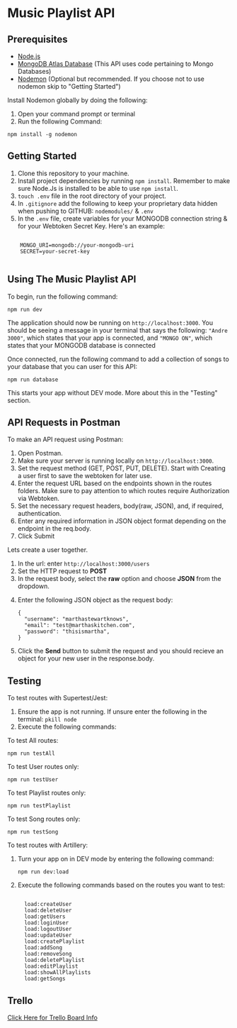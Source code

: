 <h1>Music Playlist API</h1>
<h2>Prerequisites</h2>
<ul>
<li><a href="https://nodejs.org">Node.js</a></li>
<li><a href="https://www.mongodb.com/cloud/atlas/register">MongoDB Atlas Database</a> (This API uses code pertaining to Mongo Databases) </li>
<li><a href="https://www.npmjs.com/package/nodemon">Nodemon</a> (Optional but recommended. If you choose not to use nodemon skip to "Getting Started")</li>

</ul>
<p>Install Nodemon globally by doing the following:
<ol>
  <li>Open your command prompt or terminal</li>
   <li>Run the following Command:</li>
</ol></p>
   <pre><code>npm install -g nodemon</code></pre>

<h2>Getting Started</h2>
   <ol>
    <li>Clone this repository to your machine.</li>
    <li>Install project dependencies by running <code>npm install</code>. Remember to make sure Node.Js is installed to be able to use <code>npm install</code>.</li>
    <li><code>touch .env</code> file in the root directory of your project.</li>
    <li>In <code>.gitignore</code> add the following to keep your proprietary data hidden when pushing to GITHUB: <code>nodemodules/</code> & <code>.env</code></li>
    <li>In the <code>.env</code> file, create variables for your MONGODB connection string & for your Webtoken Secret Key. Here's an example:</li>
  </ol>
  <pre><code>
    MONGO_URI=mongodb://your-mongodb-uri
    SECRET=your-secret-key
  </code></pre>

  <h2>Using The Music Playlist API</h2>
  <p>To begin, run the following command:</p>
  <pre><code>npm run dev</code></pre>
  <p>The application should now be running on <code>http://localhost:3000</code>. You should be seeing a message in your terminal that says the following: <code>"Andre 3000"</code>, which states that your app is connected, and <code>"MONGO ON"</code>, which states that your MONGODB database is connected</p>

<p>Once connected, run the following command to add a collection of songs to your database that you can user for this API:</p>
  <pre><code>npm run database</code></pre>
<p>This starts your app without DEV mode. More about this in the "Testing" section. </p>

<h2>API Requests in Postman</h2>
<p>To make an API request using Postman:</p>
<ol>
  <li>Open Postman.</li>
  <li>Make sure your server is running locally on <code>http://localhost:3000</code>.</li>
  <li>Set the request method (GET, POST, PUT, DELETE). Start with Creating a user first to save the webtoken for later use.</li>
  <li>Enter the request URL based on the endpoints shown in the routes folders. Make sure to pay attention to which routes require Authorization via Webtoken.</li>
  <li>Set the necessary request headers, body(raw, JSON), and, if required, authentication.</li>
  <li>Enter any required information in JSON object format depending on the endpoint in the req.body.</li>
  <li>Click Submit</li>
</ol>
<p>Lets create a user together.</p>
<ol>
  <li>In the url: enter <code>http://localhost:3000/users</code></li>
  <li>Set the HTTP request to <strong>POST</strong></li>
  <li>In the request body, select the <strong>raw</strong> option and choose <strong>JSON</strong> from the dropdown.</li>
  <li><p>Enter the following JSON object as the request body:</p>
<pre><code>{
  "username": "marthastewartknows",
  "email": "test@marthaskitchen.com",
  "password": "thisismartha",
}</code></pre></li>
  <li>Click the <strong>Send</strong> button to submit the request and you should recieve an object for your new user in the response.body.</li>
</ol>

<h2>Testing</h2>
<p>To test routes with Supertest/Jest:</p>
<ol>
  <li>Ensure the app is not running. If unsure enter the following in the terminal: <code>pkill node</code> </li>
  <li>Execute the following commands:</li>
</ol>
<p>To test All routes:</p>
<pre><code>npm run testAll</code></pre>
<p>To test User routes only:</p>
<pre><code>npm run testUser</code></pre>
<p>To test Playlist routes only:</p>
<pre><code>npm run testPlaylist</code></pre>
<p>To test Song routes only:</p>
<pre><code>npm run testSong</code></pre>

<p>To test routes with Artillery:</p>
<ol>
<li>Turn your app on in DEV mode by entering the following command:</li>
<pre><code>npm run dev:load</code></pre>
<li>Execute the following commands based on the routes you want to test:</li>
<pre><code>
  load:createUser
  load:deleteUser
  load:getUsers
  load:loginUser
  load:logoutUser
  load:updateUser
  load:createPlaylist
  load:addSong
  load:removeSong
  load:deletePlaylist
  load:editPlaylist
  load:showAllPlaylists
  load:getSongs</code></pre>
</ol>

<h2>Trello</h2>
<a href="https://trello.com/invite/b/kHnvxM6Z/ATTI65a35541391076abd9c55c147d30c25dCC66C9EE/music-playlist-api">Click Here for Trello Board Info</a>
